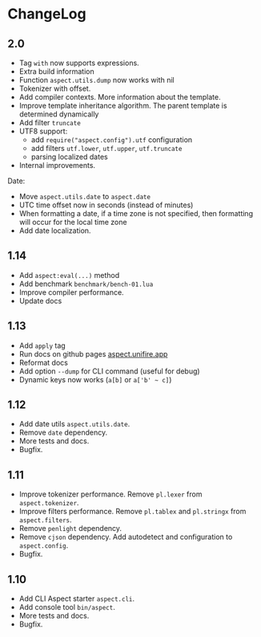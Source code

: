ChangeLog
=========

2.0
---

- Tag `with` now supports expressions.
- Extra build information
- Function `aspect.utils.dump` now works with nil
- Tokenizer with offset.
- Add compiler contexts. More information about the template.
- Improve template inheritance algorithm. The parent template is determined dynamically
- Add filter `truncate`
- UTF8 support:
  - add `require("aspect.config").utf` configuration
  - add filters `utf.lower`, `utf.upper`, `utf.truncate`
  - parsing localized dates
- Internal improvements.

Date:

- Move `aspect.utils.date` to `aspect.date`
- UTC time offset now in seconds (instead of minutes) 
- When formatting a date, if a time zone is not specified, then formatting will occur for the local time zone
- Add date localization.

1.14
----

- Add `aspect:eval(...)` method
- Add benchmark `benchmark/bench-01.lua`
- Improve compiler performance. 
- Update docs

1.13
----

- Add `apply` tag
- Run docs on github pages [aspect.unifire.app](https://aspect.unifire.app/)
- Reformat docs
- Add option `--dump` for CLI command (useful for debug)
- Dynamic keys now works (`a[b]` or `a['b' ~ c]`)

1.12
----

- Add date utils `aspect.utils.date`.
- Remove `date` dependency.
- More tests and docs.
- Bugfix.

1.11
----

- Improve tokenizer performance.  Remove `pl.lexer` from `aspect.tokenizer`.
- Improve filters performance. Remove `pl.tablex` and `pl.stringx` from `aspect.filters`.
- Remove `penlight` dependency.
- Remove `cjson` dependency. Add autodetect and configuration to `aspect.config`.
- Bugfix.

1.10
----

- Add CLI Aspect starter `aspect.cli`.
- Add console tool `bin/aspect`.
- More tests and docs.
- Bugfix.